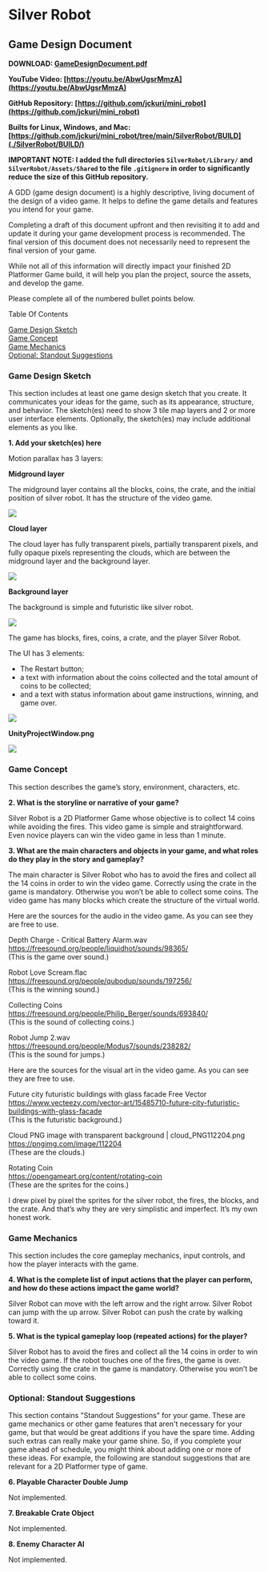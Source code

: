 # Silver Robot

## Game Design Document

**DOWNLOAD: [GameDesignDocument.pdf](./GameDesignDocument.pdf)**

**YouTube Video: [https://youtu.be/AbwUgsrMmzA](https://youtu.be/AbwUgsrMmzA)**

**GitHub Repository: [https://github.com/jckuri/mini_robot](https://github.com/jckuri/mini_robot)**

**Builts for Linux, Windows, and Mac: [https://github.com/jckuri/mini_robot/tree/main/SilverRobot/BUILD](./SilverRobot/BUILD/)**

**IMPORTANT NOTE: I added the full directories `SilverRobot/Library/` and `SilverRobot/Assets/Shared` to the file `.gitignore` in order to significantly reduce the size of this GitHub repository.**

A GDD (game design document) is a highly descriptive, living document of the design of a video game. It helps to define the game details and features you intend for your game.

Completing a draft of this document upfront and then revisiting it to add and update it during your game development process is recommended. The final version of this document does not necessarily need to represent the final version of your game.

While not all of this information will directly impact your finished 2D Platformer Game build, it will help you plan the project, source the assets, and develop the game.

Please complete all of the numbered bullet points below. 

Table Of Contents

[Game Design Sketch](#game-design-sketch)<br/>
[Game Concept](#game-concept)<br/>
[Game Mechanics](#game-mechanics)<br/>
[Optional: Standout Suggestions](#optional-standout-suggestions)<br/>

### Game Design Sketch

This section includes at least one game design sketch that you create. It communicates your ideas for the game, such as its appearance, structure, and behavior. The sketch(es) need to show 3 tile map layers and 2 or more user interface elements. Optionally, the sketch(es) may include additional elements as you like. 

**1. Add your sketch(es) here**

Motion parallax has 3 layers:

**Midground layer**

The midground layer contains all the blocks, coins, the crate, and the initial position of silver robot. It has the structure of the video game.

<img src="images/tilemap.png"/>

**Cloud layer**

The cloud layer has fully transparent pixels, partially transparent pixels, and fully opaque pixels representing the clouds, which are between the midground layer and the background layer.

<img src="images/clouds.png"/>

**Background layer**

The background is simple and futuristic like silver robot.

<img src="images/background.png"/>

The game has blocks, fires, coins, a crate, and the player Silver Robot.

The UI has 3 elements:

- The Restart button;<br/>
- a text with information about the coins collected and the total amount of coins to be collected;<br/>
- and a text with status information about game instructions, winning, and game over.

<img src="images/game.png"/>

**UnityProjectWindow.png**

<img src="UnityProjectWindow.png"/>



### Game Concept

This section describes the game’s story, environment, characters, etc.

**2. What is the storyline or narrative of your game?**

Silver Robot is a 2D Platformer Game whose objective is to collect 14 coins while avoiding the
fires. This video game is simple and straightforward. Even novice players can win the video
game in less than 1 minute.


**3. What are the main characters and objects in your game, and what roles do they play in the story and gameplay?**

The main character is Silver Robot who has to avoid the fires and collect all the 14 coins in
order to win the video game. Correctly using the crate in the game is mandatory. Otherwise you
won’t be able to collect some coins. The video game has many blocks which create the
structure of the virtual world.

Here are the sources for the audio in the video game. As you can see they are free to use.

Depth Charge - Critical Battery Alarm.wav<br/>
https://freesound.org/people/liquidhot/sounds/98365/ <br/>
(This is the game over sound.)

Robot Love Scream.flac<br/>
https://freesound.org/people/qubodup/sounds/197256/ <br/>
(This is the winning sound.)

Collecting Coins<br/>
https://freesound.org/people/Philip_Berger/sounds/693840/ <br/>
(This is the sound of collecting coins.)

Robot Jump 2.wav<br/>
https://freesound.org/people/Modus7/sounds/238282/ <br/>
(This is the sound for jumps.)

Here are the sources for the visual art in the video game. As you can see they are free to use.

Future city futuristic buildings with glass facade Free Vector<br/>
https://www.vecteezy.com/vector-art/15485710-future-city-futuristic-buildings-with-glass-facade <br/>
(This is the futuristic background.)

Cloud PNG image with transparent background | cloud_PNG112204.png<br/>
https://pngimg.com/image/112204 <br/>
(These are the clouds.)

Rotating Coin<br/>
https://opengameart.org/content/rotating-coin <br/>
(These are the sprites for the coins.)

I drew pixel by pixel the sprites for the silver robot, the fires, the blocks, and the crate. And that’s why they are very simplistic and imperfect. It’s my own honest work.


### Game Mechanics

This section includes the core gameplay mechanics, input controls, and how the player interacts with the game.

**4. What is the complete list of input actions that the player can perform, and how do these actions impact the game world?**

Silver Robot can move with the left arrow and the right arrow. Silver Robot can jump with the up
arrow. Silver Robot can push the crate by walking toward it.


**5. What is the typical gameplay loop (repeated actions) for the player?**

Silver Robot has to avoid the fires and collect all the 14 coins in order to win the video game. If
the robot touches one of the fires, the game is over. Correctly using the crate in the game is
mandatory. Otherwise you won’t be able to collect some coins.



### Optional: Standout Suggestions

This section contains "Standout Suggestions" for your game. These are game mechanics or other game features that aren't necessary for your game, but that would be great additions if you have the spare time. Adding such extras can really make your game shine. So, if you complete your game ahead of schedule, you might think about adding one or more of these ideas. For example, the following are standout suggestions that are relevant for a 2D Platformer type of game. 

**6. Playable Character Double Jump**

Not implemented.

**7. Breakable Crate Object**

Not implemented.

**8. Enemy Character AI**

Not implemented.

